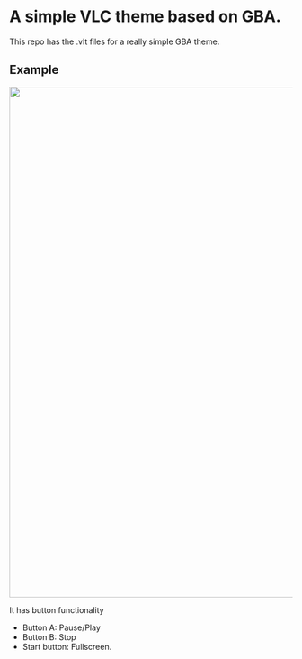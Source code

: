 # A simple VLC theme based on GBA.
This repo has the .vlt files for a really simple GBA theme. 

## Example
<p align="center">
<img width="1394" height="906" alt="gba_vlc_lain(1)" src="https://github.com/user-attachments/assets/7db72c4f-ba74-4cbd-9300-905ac65f1d09" />
</p>

It has button functionality
- Button A: Pause/Play
- Button B: Stop
- Start button: Fullscreen.
